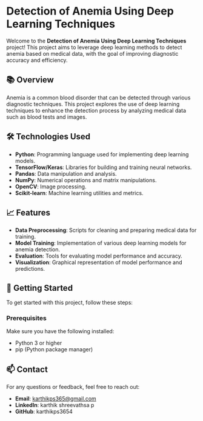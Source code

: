 # Detection of Anemia Using Deep Learning Techniques

Welcome to the **Detection of Anemia Using Deep Learning Techniques** project! This project aims to leverage deep learning methods to detect anemia based on medical data, with the goal of improving diagnostic accuracy and efficiency.

## 📚 Overview

Anemia is a common blood disorder that can be detected through various diagnostic techniques. This project explores the use of deep learning techniques to enhance the detection process by analyzing medical data such as blood tests and images. 

## 🛠️ Technologies Used

- **Python**: Programming language used for implementing deep learning models.
- **TensorFlow/Keras**: Libraries for building and training neural networks.
- **Pandas**: Data manipulation and analysis.
- **NumPy**: Numerical operations and matrix manipulations.
- **OpenCV**: Image processing.
- **Scikit-learn**: Machine learning utilities and metrics.

## 📈 Features

- **Data Preprocessing**: Scripts for cleaning and preparing medical data for training.
- **Model Training**: Implementation of various deep learning models for anemia detection.
- **Evaluation**: Tools for evaluating model performance and accuracy.
- **Visualization**: Graphical representation of model performance and predictions.

## 🚀 Getting Started

To get started with this project, follow these steps:

### Prerequisites

Make sure you have the following installed:
- Python 3 or higher
- pip (Python package manager)
## 📫 Contact
For any questions or feedback, feel free to reach out:

- **Email**: karthikps365@gmail.com
- **LinkedIn**: karthik shreevathsa p
- **GitHub**: karthikps3654

